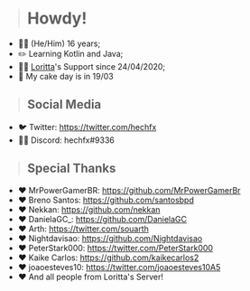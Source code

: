 > # Howdy!
* 🙋‍♂️ (He/Him) 16 years;
* ✏️ Learning Kotlin and Java;
* 💁‍♂️ [Loritta](https://loritta.website)'s Support since 24/04/2020;
* 🍰 My cake day is in 19/03

> ## Social Media
* 🐦 Twitter: https://twitter.com/hechfx
* 💁‍♂️ Discord: hechfx#9336

> ## Special Thanks
* ❤️ MrPowerGamerBR: https://github.com/MrPowerGamerBr
* ❤️ Breno Santos: https://github.com/santosbpd
* ❤️ Nekkan: https://github.com/nekkan
* ❤️ DanielaGC_: https://github.com/DanielaGC
* ❤️ Arth: https://twitter.com/souarth
* ❤️ Nightdavisao: https://github.com/Nightdavisao
* ❤️ PeterStark000: https://twitter.com/PeterStark000
* ❤️ Kaike Carlos: https://github.com/kaikecarlos2
* ❤️ joaoesteves10: https://twitter.com/joaoesteves10A5
* ❤️ And all people from Loritta's Server!
